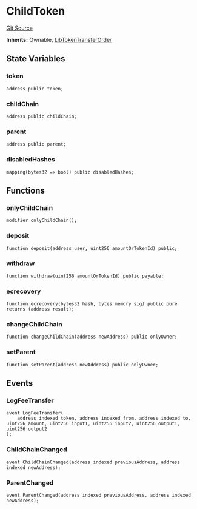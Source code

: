 # ChildToken
[Git Source](https://github.com/TOKnetwork/contracts/blob/155f729fd8db0676297384375468d4d45b8aa44e/contracts/child/ChildToken.sol)

**Inherits:**
Ownable, [LibTokenTransferOrder](/contracts/child/misc/LibTokenTransferOrder.sol/contract.LibTokenTransferOrder.md)


## State Variables
### token

```solidity
address public token;
```


### childChain

```solidity
address public childChain;
```


### parent

```solidity
address public parent;
```


### disabledHashes

```solidity
mapping(bytes32 => bool) public disabledHashes;
```


## Functions
### onlyChildChain


```solidity
modifier onlyChildChain();
```

### deposit


```solidity
function deposit(address user, uint256 amountOrTokenId) public;
```

### withdraw


```solidity
function withdraw(uint256 amountOrTokenId) public payable;
```

### ecrecovery


```solidity
function ecrecovery(bytes32 hash, bytes memory sig) public pure returns (address result);
```

### changeChildChain


```solidity
function changeChildChain(address newAddress) public onlyOwner;
```

### setParent


```solidity
function setParent(address newAddress) public onlyOwner;
```

## Events
### LogFeeTransfer

```solidity
event LogFeeTransfer(
    address indexed token, address indexed from, address indexed to, uint256 amount, uint256 input1, uint256 input2, uint256 output1, uint256 output2
);
```

### ChildChainChanged

```solidity
event ChildChainChanged(address indexed previousAddress, address indexed newAddress);
```

### ParentChanged

```solidity
event ParentChanged(address indexed previousAddress, address indexed newAddress);
```

